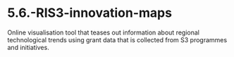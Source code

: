 # 5.6.-RIS3-innovation-maps
Online visualisation tool that teases out information about regional technological trends using grant data that is collected from S3 programmes and initiatives.